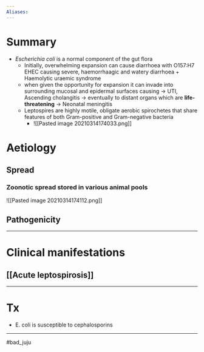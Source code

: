 ```yaml
---
Aliases:
---
```

# Summary
-   *Escherichia coli* is a normal component of the gut flora
    -   Initially, overwhelming expansion can cause diarrhoea with O157:H7 EHEC causing severe, haemorrhaagic and watery diarrhoea + Haemolytic uraemic syndrome
    -   when given the opportunity for expansion it can invade into surrounding mucosal and epidermal surfaces causing → UTI, Ascending cholangitis → eventually to distant organs which are **life-threatening** → Neonatal meningitis
    -   Leptospires are highly motile, obligate aerobic spirochetes that share features of both Gram-positive and Gram-negative bacteria
		-   ![[Pasted image 20210314174033.png]]
	
# Aetiology
## Spread
### Zoonotic spread stored in various animal pools
![[Pasted image 20210314174112.png]]
## Pathogenicity

---
# Clinical manifestations
## [[Acute leptospirosis]]

---
# Tx 

-   E. coli is susceptible to cephalosporins

---
#bad_juju 